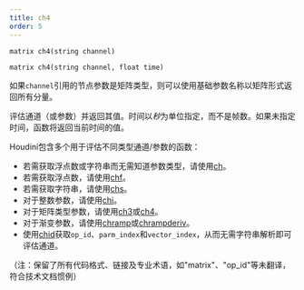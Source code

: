 ```yaml
---
title: ch4
order: 5
---
```


`matrix ch4(string channel)` 

`matrix ch4(string channel, float time)` 

如果`channel`引用的节点参数是矩阵类型，则可以使用基础参数名称以矩阵形式返回所有分量。 

评估通道（或参数）并返回其值。时间以*秒*为单位指定，而不是帧数。如果未指定时间，函数将返回当前时间的值。 

Houdini包含多个用于评估不同类型通道/参数的函数： 

- 若需获取浮点数或字符串而无需知道参数类型，请使用[ch](/zh-cn/houdini-vex/nodes/ch "评估通道（或参数）并返回其值。")。 
- 若需获取浮点数，请使用[chf](/zh-cn/houdini-vex/nodes/chf "评估通道（或参数）并返回其值。")。 
- 若需获取字符串，请使用[chs](/zh-cn/houdini-vex/nodes/chs "评估通道（或参数）并返回其值。")。 
- 对于整数参数，请使用[chi](/zh-cn/houdini-vex/nodes/chi "评估通道（或参数）并返回其值。")。 
- 对于矩阵类型参数，请使用[ch3](/zh-cn/houdini-vex/nodes/ch3 "评估通道（或参数）并返回其值。")或[ch4](/zh-cn/houdini-vex/nodes/ch4 "评估通道（或参数）并返回其值。")。 
- 对于渐变参数，请使用[chramp](/zh-cn/houdini-vex/nodes/chramp "评估渐变参数并返回其值。")或[chrampderiv](/zh-cn/houdini-vex/nodes/chrampderiv "评估渐变参数相对于位置的导数。")。 
- 使用[chid](/zh-cn/houdini-vex/nodes/chid "解析通道字符串（或参数）并返回op_id、parm_index和vector_index。")获取`op_id`、`parm_index`和`vector_index`，从而无需字符串解析即可评估通道。 

（注：保留了所有代码格式、链接及专业术语，如"matrix"、"op_id"等未翻译，符合技术文档惯例）
